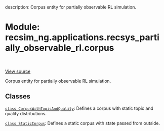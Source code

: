 description: Corpus entity for partially observable RL simulation.

<div itemscope itemtype="http://developers.google.com/ReferenceObject">
<meta itemprop="name" content="recsim_ng.applications.recsys_partially_observable_rl.corpus" />
<meta itemprop="path" content="Stable" />
</div>

# Module: recsim_ng.applications.recsys_partially_observable_rl.corpus

<!-- Insert buttons and diff -->

<table class="tfo-notebook-buttons tfo-api nocontent" align="left">

</table>

<a target="_blank" href="https://github.com/google-research/recsim_ng/tree/master/recsim_ng/applications/recsys_partially_observable_rl/corpus.py">View
source</a>

Corpus entity for partially observable RL simulation.

## Classes

[`class CorpusWithTopicAndQuality`](../../../recsim_ng/applications/recsys_partially_observable_rl/corpus/CorpusWithTopicAndQuality.md):
Defines a corpus with static topic and quality distributions.

[`class StaticCorpus`](../../../recsim_ng/applications/recsys_partially_observable_rl/corpus/StaticCorpus.md):
Defines a static corpus with state passed from outside.
